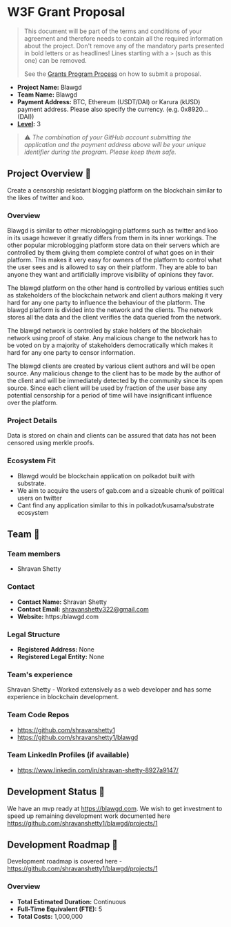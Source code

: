 # W3F Grant Proposal

> This document will be part of the terms and conditions of your agreement and therefore needs to contain all the required information about the project. Don't remove any of the mandatory parts presented in bold letters or as headlines! Lines starting with a `>` (such as this one) can be removed.
>
> See the [Grants Program Process](https://github.com/w3f/Grants-Program/#pencil-process) on how to submit a proposal.

* **Project Name:** Blawgd
* **Team Name:** Blawgd
* **Payment Address:** BTC, Ethereum (USDT/DAI) or Karura (kUSD) payment address. Please also specify the currency. (e.g. 0x8920... (DAI))
* **[Level](https://github.com/w3f/Grants-Program/tree/master#level_slider-levels):** 3

> ⚠️ *The combination of your GitHub account submitting the application and the payment address above will be your unique identifier during the program. Please keep them safe.*

## Project Overview :page_facing_up:

Create a censorship resistant blogging platform on the blockchain similar to the likes of twitter and koo.

### Overview

Blawgd is similar to other microblogging platforms such as twitter and koo in its usage however 
it greatly differs from them in its inner workings. The other popular microblogging platform 
store data on their servers which are controlled by them giving them complete 
control of what goes on in their platform. This makes it very easy for owners of the platform to 
control what the user sees and is allowed to say on their platform. They are able to ban anyone they 
want and artificially improve visibility of opinions they favor.

The blawgd platform on the other hand is controlled by various entities such as stakeholders of the blockchain network and client authors making it very hard for any one party to influence the behaviour of the platform. The blawgd platform is divided into the network and the clients. The network stores all the data and the client verifies the data queried from the network.

The blawgd network is controlled by stake holders of the blockchain network using proof of stake. Any malicious change to the network has to be voted on by a majority of stakeholders democratically which makes it hard for any one party to censor information.

The blawgd clients are created by various client authors and will be open source. Any malicious change to the client has to be made by the author of the client and will be immediately detected by the community since its open source. Since each client will be used by fraction of the user base any potential censorship for a period of time will have insignificant influence over the platform.

### Project Details

Data is stored on chain and clients can be assured that data has not been censored using merkle proofs.

### Ecosystem Fit

* Blawgd would be blockchain application on polkadot built with substrate.
* We aim to acquire the users of gab.com and a sizeable chunk of political users on twitter
* Cant find any application similar to this in polkadot/kusama/substrate ecosystem

## Team :busts_in_silhouette:

### Team members

* Shravan Shetty

### Contact

* **Contact Name:** Shravan Shetty
* **Contact Email:** shravanshetty322@gmail.com
* **Website:** https:/blawgd.com

### Legal Structure

* **Registered Address:** None
* **Registered Legal Entity:** None

### Team's experience

Shravan Shetty - Worked extensively as a web developer and has some experience in blockchain development.

### Team Code Repos

* https://github.com/shravanshetty1
* https://github.com/shravanshetty1/blawgd

### Team LinkedIn Profiles (if available)
* https://www.linkedin.com/in/shravan-shetty-8927a9147/

## Development Status :open_book:

We have an mvp ready at https://blawgd.com. We wish to get investment to speed up remaining development work documented here
https://github.com/shravanshetty1/blawgd/projects/1

## Development Roadmap :nut_and_bolt:
Development roadmap is covered here - https://github.com/shravanshetty1/blawgd/projects/1


### Overview

* **Total Estimated Duration:** Continuous
* **Full-Time Equivalent (FTE):**  5
* **Total Costs:** 1,000,000



